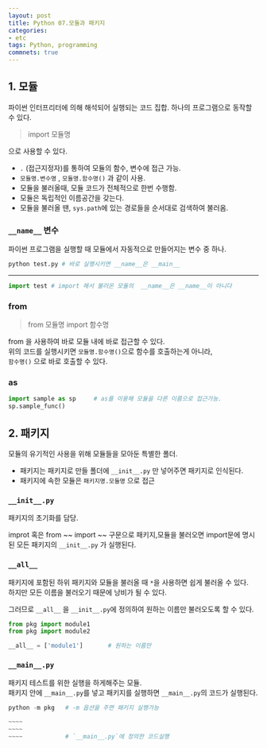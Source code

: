 ```yaml
---
layout: post
title: Python 07.모듈과 패키지
categories:
- etc
tags: Python, programming
commnets: true
---
```


## 1. 모듈

파이썬 인터프리터에 의해 해석되어 실행되는 코드 집합. 하나의 프로그램으로 동작할 수 있다.  

> import 모듈명

으로 사용할 수 있다.  

- `.` (접근지정자)를 통하여 모듈의 함수, 변수에 접근 가능. 
- `모듈명.변수명` , `모듈명.함수명()` 과 같이 사용.
- 모듈을 불러올때, 모듈 코드가 전체적으로 한번 수행함.
- 모듈은 독립적인 이름공간을 갖는다.
- 모듈을 불러올 땐, `sys.path`에 있는 경로들을 순서대로 검색하여 불러옴.

### `__name__` 변수

파이썬 프로그램을 실행할 때 모듈에서 자동적으로 만들어지는 변수 중 하나.  

```python
python test.py # 바로 실행시키면 __name__은 __main__
```

---

```python
import test # import 해서 불러온 모듈의  __name__은 __name__이 아니다
```

### from

> from 모듈명 import 함수명

from 을 사용하여 바로 모듈 내에 바로 접근할 수 있다.  
위의 코드를 실행시키면 `모듈명.함수명()`으로 함수를 호출하는게 아니라,  
`함수명()` 으로 바로 호출할 수 있다.

### as

```python
import sample as sp		# as를 이용해 모듈을 다른 이름으로 접근가능.
sp.sample_func()
```

## 2. 패키지

모듈의 유기적인 사용을 위해 모듈들을 모아둔 특별한 폴더.  

- 패키지는 패키지로 만들 폴더에 `__init__.py` 만 넣어주면 패키지로 인식된다.
- 패키지에 속한 모듈은 `패키지명.모듈명` 으로 접근

### `__init__.py`

패키지의 초기화를 담당.

improt 혹은 from ~~ import ~~ 구문으로 패키지,모듈을 불러오면 import문에 명시된 모든 패키지의 `__init__.py` 가 실행된다.  

### `__all__`

패키지에 포함된 하위 패키지와 모듈을 불러올 때 `*`을 사용하면 쉽게 불러올 수 있다.  
하지만 모든 이름을 불러오기 때문에 낭비가 될 수 있다.  

그러므로 `__all__` 을 `__init__.py`에 정의하여 원하는 이름만 불러오도록 할 수 있다.

```python
from pkg import module1
from pkg import module2

__all__ = ['module1']		# 원하는 이름만
```

### `__main__.py`

패키지 테스트를 위한 실행을 하게해주는 모듈.  
패키지 안에 `__main__.py`를 넣고 패키지를 실행하면 `__main__.py`의 코드가 실행된다.  

```python
python -m pkg	# -m 옵션을 주면 패키지 실행가능

~~~~
~~~~
~~~~			# `__main__.py`에 정의한 코드실행
```

